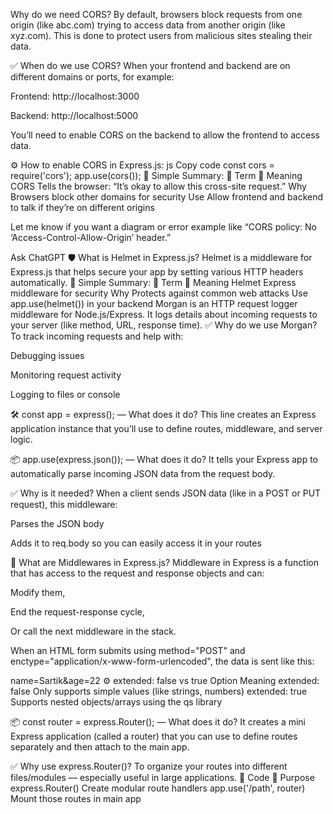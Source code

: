 Why do we need CORS?
By default, browsers block requests from one origin (like abc.com) trying to access data from another origin (like xyz.com).
This is done to protect users from malicious sites stealing their data.

✅ When do we use CORS?
When your frontend and backend are on different domains or ports, for example:

Frontend: http://localhost:3000

Backend: http://localhost:5000

You’ll need to enable CORS on the backend to allow the frontend to access data.

⚙ How to enable CORS in Express.js:
js
Copy code
const cors = require('cors');
app.use(cors());
🧠 Simple Summary:
🔸 Term	🔹 Meaning
CORS	Tells the browser: “It’s okay to allow this cross-site request.”
Why	Browsers block other domains for security
Use	Allow frontend and backend to talk if they’re on different origins

Let me know if you want a diagram or error example like “CORS policy: No ‘Access-Control-Allow-Origin’ header.”









Ask ChatGPT
🛡 What is Helmet in Express.js?
Helmet is a middleware for Express.js that helps secure your app by setting various HTTP headers automatically.
🧠 Simple Summary:
🔸 Term	🔹 Meaning
Helmet	Express middleware for security
Why	Protects against common web attacks
Use	app.use(helmet()) in your backend
Morgan is an HTTP request logger middleware for Node.js/Express.
It logs details about incoming requests to your server (like method, URL, response time).
✅ Why do we use Morgan?
To track incoming requests and help with:

Debugging issues

Monitoring request activity

Logging to files or console


🛠️ const app = express(); — What does it do?
This line creates an Express application instance that you’ll use to define routes, middleware, and server logic.


📦 app.use(express.json()); — What does it do?
It tells your Express app to automatically parse incoming JSON data from the request body.

✅ Why is it needed?
When a client sends JSON data (like in a POST or PUT request), this middleware:

Parses the JSON body

Adds it to req.body so you can easily access it in your routes

🔄 What are Middlewares in Express.js?
Middleware in Express is a function that has access to the request and response objects and can:

Modify them,

End the request-response cycle,

Or call the next middleware in the stack.


When an HTML form submits using method="POST" and enctype="application/x-www-form-urlencoded", the data is sent like this:


name=Sartik&age=22
⚙️ extended: false vs true
Option	Meaning
extended: false	Only supports simple values (like strings, numbers)
extended: true	Supports nested objects/arrays using the qs library


📦 const router = express.Router(); — What does it do?
It creates a mini Express application (called a router) that you can use to define routes separately and then attach to the main app.

✅ Why use express.Router()?
To organize your routes into different files/modules — especially useful in large applications.
🔸 Code	🔹 Purpose
express.Router()	Create modular route handlers
app.use('/path', router)	Mount those routes in main app